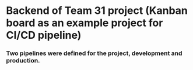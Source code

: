 # Backend of Team 31 project (Kanban board as an example project for CI/CD pipeline)

### Two pipelines were defined for the project, development and production.
